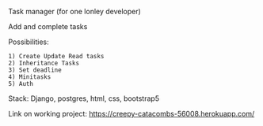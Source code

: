 Task manager 
(for one lonley developer)

Add and complete tasks

Possibilities:
  
    1) Create Update Read tasks
    2) Inheritance Tasks
    3) Set deadline
    4) Minitasks
    5) Auth

Stack: Django, postgres, html, css, bootstrap5

Link on working project: https://creepy-catacombs-56008.herokuapp.com/
